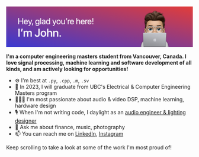 ![](github-header.png)

**I'm a computer engineering masters student from Vancouver, Canada. I love signal processing, machine learning and software development of all kinds, and am actively looking for opportunities!**

- ⚙️ I'm best at `.py`, `.cpp`, `.m`, `.sv`
- 📖 In 2023, I will graduate from UBC's Electrical & Computer Engineering Masters program
- 👨🏼‍💻 I'm most passionate about audio & video DSP, machine learning, hardware design
- 🎙 When I'm not writing code, I daylight as an [audio engineer & lighting designer](https://www.matsonengineering.com)
- 💬 Ask me about finance, music, photography
- 📫 You can reach me on [LinkedIn](https://www.linkedin.com/in/john-matson-0899aa117/), [Instagram](https://www.instagram.com/john.matson/)

Keep scrolling to take a look at some of the work I'm most proud of!
